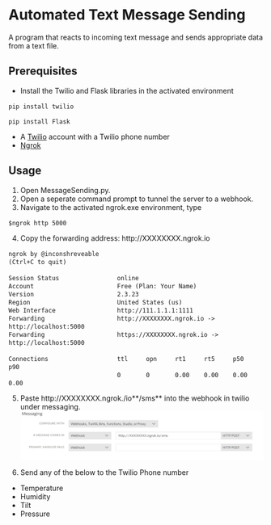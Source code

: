 # Automated Text Message Sending

A program that reacts to incoming text message and sends appropriate data from a text file.

## Prerequisites
- Install the Twilio and Flask libraries in the activated environment

```
pip install twilio
```

```
pip install Flask
```

- A [Twilio](https://www.twilio.com/) account with a Twilio phone number 
- [Ngrok](https://ngrok.com/)

## Usage
1) Open MessageSending.py.
2) Open a seperate command prompt to tunnel the server to a webhook.
3) Navigate to the activated ngrok.exe environment, type 
```
$ngrok http 5000
```
4) Copy the forwarding address: http://<span></span>XXXXXXXX.ngrok.io
```
ngrok by @inconshreveable                                                                               (Ctrl+C to quit)

Session Status                online
Account                       Free (Plan: Your Name)
Version                       2.3.23
Region                        United States (us)
Web Interface                 http://111.1.1.1:1111
Forwarding                    http://XXXXXXXX.ngrok.io -> http://localhost:5000
Forwarding                    https://XXXXXXXX.ngrok.io -> http://localhost:5000

Connections                   ttl     opn     rt1     rt5     p50     p90
                              0       0       0.00    0.00    0.00    0.00
```
5) Paste http://<span></span>XXXXXXXX.ngrok.<span>/<span>io**/sms** into the webhook in twilio under messaging.  
![alt text](https://raw.githubusercontent.com/CameronShum/Automated-Text-Message-Sending/master/Twilio%20Webhook.jpg "Entering Webhook")

6) Send any of the below to the Twilio Phone number
 - Temperature
 - Humidity
 - Tilt
 - Pressure
